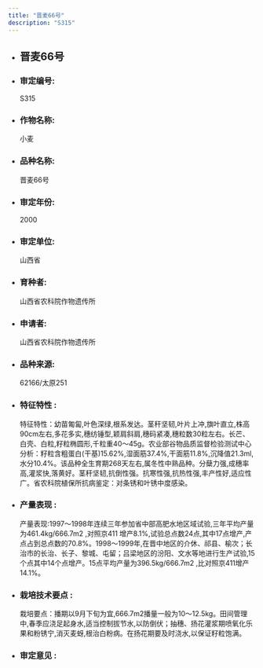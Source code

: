```yaml
---
title: "晋麦66号"
description: "S315"
---
```

* ## 晋麦66号
* ###  审定编号:  
   S315

*  ### 作物名称:  
   小麦

*   ###  品种名称: 
    晋麦66号

*   ### 审定年份: 
    2000

*   ### 审定单位:  
    山西省

*   ### 育种者:  
    山西省农科院作物遗传所

*   ### 申请者:  
    山西省农科院作物遗传所

*   ### 品种来源:  
    62166/太原251

*   ### 特征特性 : 
    特征特性：幼苗匍匐,叶色深绿,根系发达。茎秆坚韧,叶片上冲,旗叶直立,株高90cm左右,多花多实,穗纺锤型,颖肩斜肩,穗码紧凑,穗粒数30粒左右。长芒、白壳、白粒,籽粒椭圆形,千粒重40～45g。农业部谷物品质监督检验测试中心分析：籽粒含粗蛋白(干基)15.62%,湿面筋37.4%,干面筋11.8%,沉降值21.3ml,水分10.4%。该品种全生育期268天左右,属冬性中熟品种。分蘖力强,成穗率高,灌浆快,落黄好。茎秆坚韧,抗倒性强。抗寒性强,抗热性强,丰产性好,适应性广。省农科院植保所抗病鉴定：对条锈和叶锈中度感染。

*   ### 产量表现 : 
    产量表现:1997～1998年连续三年参加省中部高肥水地区域试验,三年平均产量为461.4kg/666.7m2 ,对照京411  增产8.1%,试验总点数24点,其中17点增产,产点占到总点数的70.8%。1998～1999年,在晋中地区的介休、祁县、榆次；长治市的长治、长子、黎城、屯留；吕梁地区的汾阳、文水等地进行生产试验,15个点其中14个点增产。15点平均产量为396.5kg/666.7m2 ,比对照京411增产14.1%。

*   ### 栽培技术要点 : 
    栽培要点：播期以9月下旬为宜,666.7m2播量一般为10～12.5kg。田间管理中,春季应浇足起身水,适当控制拔节水,以防倒伏；抽穗、扬花灌浆期喷氧化乐果和粉锈宁,消灭麦蚜,根治白粉病。在扬花期要及时浇水,以保证籽粒饱满。

*   ### 审定意见 : 
    
